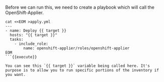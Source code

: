 Before we can run this, we need to create a playbook which will call the OpenShift-Applier.

```
cat <<EOM >apply.yml
---
- name: Deploy {{ target }} 
  hosts: "{{ target }}"
  tasks:
    - include_role:
        name: openshift-applier/roles/openshift-applier
EOM
```{{execute}}

You can see this `{{ target }}` variable being called here. It's purpose is to allow you to run specific portions of the inventory if you want. 